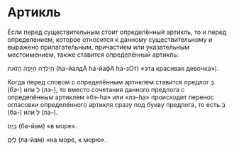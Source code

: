 # Артикль

Если перед существительным стоит определённый артикль, то и перед определением, которое относится к данному существительному и выражено прилагательным, причастием или указательным местоимением, также ставится определённый артикль:

הַיַלדָה הַיָפָה הַזאת \(hа-йалдА hа-йафА hа-зОт\) «эта красивая девочка»\).

Когда перед словом с определённым артиклем ставится предлог בְּ \(бэ-\) или לְ \(лэ-\), то вместо сочетания данного предлога с определённым артиклем «бэ-hа» или «лэ-hа» происходит перенос огласовки определённого артикля сразу под букву предлога, то есть בַּ \(ба-\) или לַ \(ла-\).

בַּיָם \(ба-йам\) «в море».

לַיָם \(ла-йам\) «на море, к морю».

